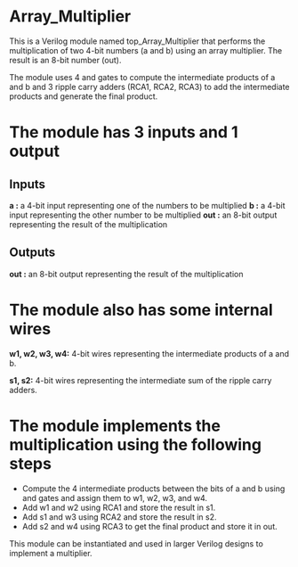 # Array_Multiplier
This is a Verilog module named top_Array_Multiplier that performs the multiplication of two 4-bit numbers (a and b) using an array multiplier. The result is an 8-bit number (out).

The module uses 4 and gates to compute the intermediate products of a and b and 3 ripple carry adders (RCA1, RCA2, RCA3) to add the intermediate products and generate the final product.

# The module has 3 inputs and 1 output
## Inputs
**a :** a 4-bit input representing one of the numbers to be multiplied
**b :** a 4-bit input representing the other number to be multiplied
**out :** an 8-bit output representing the result of the multiplication

## Outputs
**out :** an 8-bit output representing the result of the multiplication

# The module also has some internal wires
**w1, w2, w3, w4:** 4-bit wires representing the intermediate products of a and b.

**s1, s2:** 4-bit wires representing the intermediate sum of the ripple carry adders.

# The module implements the multiplication using the following steps
- Compute the 4 intermediate products between the bits of a and b using and gates and assign them to w1, w2, w3, and w4.
- Add w1 and w2 using RCA1 and store the result in s1.
- Add s1 and w3 using RCA2 and store the result in s2.
- Add s2 and w4 using RCA3 to get the final product and store it in out.

This module can be instantiated and used in larger Verilog designs to implement a multiplier.




